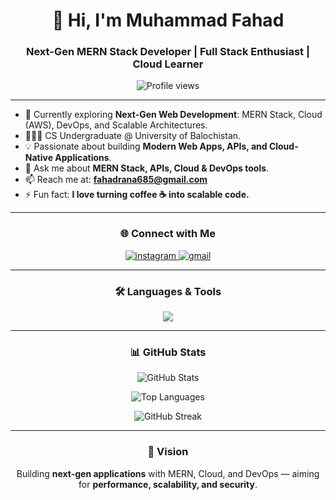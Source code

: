 <h1 align="center">🚀 Hi, I'm Muhammad Fahad</h1>
<h3 align="center">Next-Gen MERN Stack Developer | Full Stack Enthusiast | Cloud Learner</h3>

<p align="center">
  <img src="https://komarev.com/ghpvc/?username=fahad-developer&label=Profile%20Views&color=blueviolet&style=flat-square" alt="Profile views" />
</p>

---

- 🌱 Currently exploring **Next-Gen Web Development**: MERN Stack, Cloud (AWS), DevOps, and Scalable Architectures.  
- 👨🏻‍🎓 CS Undergraduate @ University of Balochistan.  
- 💡 Passionate about building **Modern Web Apps, APIs, and Cloud-Native Applications**.  
- 💬 Ask me about **MERN Stack, APIs, Cloud & DevOps tools**.  
- 📫 Reach me at: **fahadrana685@gmail.com**  
- ⚡ Fun fact: **I love turning coffee ☕ into scalable code.**  

---

<h3 align="center">🌐 Connect with Me</h3>
<p align="center">
  <a href="https://instagram.com/rana_fahad310" target="blank">
    <img src="https://skillicons.dev/icons?i=instagram" alt="instagram" />
  </a>
  <a href="mailto:fahadrana685@gmail.com" target="blank">
    <img src="https://skillicons.dev/icons?i=gmail" alt="gmail" />
  </a>
</p>

---

<h3 align="center">🛠️ Languages & Tools</h3>
<p align="center">
  <img src="https://skillicons.dev/icons?i=html,css,tailwind,js,react,next,express,nodejs,mongodb,python,django,cpp,git,github,docker,kubernetes,aws,figma" />
</p>

---

<h3 align="center">📊 GitHub Stats</h3>

<p align="center">
  <img src="https://github-readme-stats.vercel.app/api?username=fahad-developer&show_icons=true&theme=radical" alt="GitHub Stats" />
</p>

<p align="center">
  <img src="https://github-readme-stats.vercel.app/api/top-langs?username=fahad-developer&layout=compact&theme=radical" alt="Top Languages" />
</p>

<p align="center">
  <img src="https://github-readme-streak-stats.herokuapp.com?user=fahad-developer&theme=radical" alt="GitHub Streak" />
</p>

---

<h3 align="center">🚀 Vision</h3>
<p align="center">
  Building <b>next-gen applications</b> with MERN, Cloud, and DevOps — aiming for <b>performance, scalability, and security</b>.
</p>
